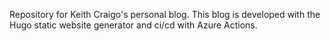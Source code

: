 Repository for Keith Craigo's personal blog. 
This blog is developed with the Hugo static website generator and ci/cd with Azure Actions.